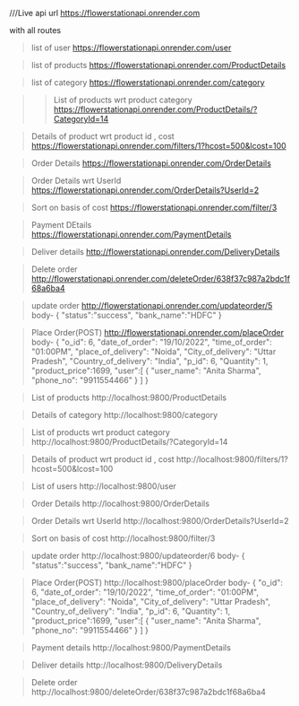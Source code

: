 ///Live api url
https://flowerstationapi.onrender.com

with all routes
>list of user
https://flowerstationapi.onrender.com/user

>list of products
https://flowerstationapi.onrender.com/ProductDetails

>list of category
https://flowerstationapi.onrender.com/category

>>List of products wrt product category
https://flowerstationapi.onrender.com/ProductDetails/?CategoryId=14

>Details of product wrt product id , cost
https://flowerstationapi.onrender.com/filters/1?hcost=500&lcost=100

>Order Details
https://flowerstationapi.onrender.com/OrderDetails

>Order Details wrt UserId
https://flowerstationapi.onrender.com/OrderDetails?UserId=2

>Sort on basis of cost
https://flowerstationapi.onrender.com/filter/3

>Payment DEtails
https://flowerstationapi.onrender.com/PaymentDetails

>Deliver details
http://flowerstationapi.onrender.com/DeliveryDetails

>Delete order
http://flowerstationapi.onrender.com/deleteOrder/638f37c987a2bdc1f68a6ba4

>update order
http://flowerstationapi.onrender.com/updateorder/5
body-
{
"status":"success",
"bank_name":"HDFC"
}

>Place Order(POST)
http://flowerstationapi.onrender.com/placeOrder
body-
{
"o_id": 6,
"date_of_order": "19/10/2022",
"time_of_order": "01:00PM",
"place_of_delivery": "Noida",
"City_of_delivery": "Uttar Pradesh",
"Country_of_delivery": "India",
"p_id": 6,
"Quantity": 1,
"product_price":1699,
"user":[
     {
"user_name": "Anita Sharma",
"phone_no": "9911554466"
}
]
}

>List of products
http://localhost:9800/ProductDetails

>Details of category
http://localhost:9800/category

>List of products wrt product category
http://localhost:9800/ProductDetails/?CategoryId=14

>Details of product wrt product id , cost
http://localhost:9800/filters/1?hcost=500&lcost=100

>List of users
http://localhost:9800/user

>Order Details
http://localhost:9800/OrderDetails

>Order Details wrt UserId
http://localhost:9800/OrderDetails?UserId=2

>Sort on basis of cost
http://localhost:9800/filter/3

>update order
http://localhost:9800/updateorder/6
body-
{
"status":"success",
"bank_name":"HDFC"
}

>Place Order(POST)
http://localhost:9800/placeOrder
body-
{
"o_id": 6,
"date_of_order": "19/10/2022",
"time_of_order": "01:00PM",
"place_of_delivery": "Noida",
"City_of_delivery": "Uttar Pradesh",
"Country_of_delivery": "India",
"p_id": 6,
"Quantity": 1,
"product_price":1699,
"user":[
     {
"user_name": "Anita Sharma",
"phone_no": "9911554466"
}
]
}

>Payment details
http://localhost:9800/PaymentDetails

>Deliver details
http://localhost:9800/DeliveryDetails

>Delete order
http://localhost:9800/deleteOrder/638f37c987a2bdc1f68a6ba4